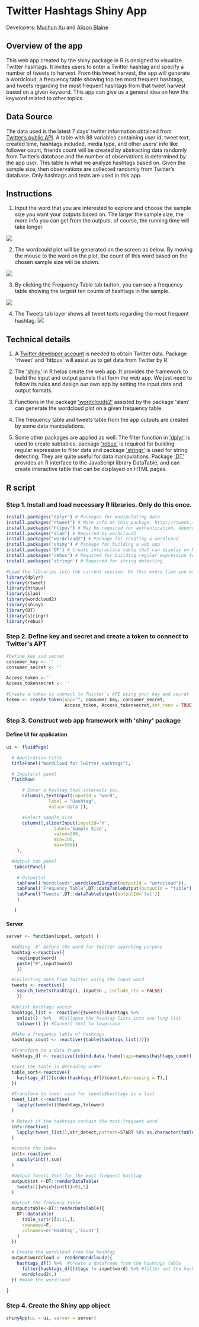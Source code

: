 
# Twitter Hashtags Shiny App
Developers: [Muchun Xu](https://github.com/April92) and [Alison Blaine](https://github.com/alblaine)

## Overview of the app
This web app created by the shiny package in R is designed to visualize Twitter hashtags. It invites users to enter a Twitter hashtag and specify a number of tweets to harvest. From this tweet harvest, the app will generate a wordcloud, a frequency table showing top ten most frequent hashtags, and tweets regarding the most frequent hashtags from that tweet harvest based on a given keyword. This app can give us a general idea on how the keyword related to other topics.

## Data Source
The data used is the latest 7 days’ twitter information obtained from [Twitter’s public API](https://developer.twitter.com/en/docs/basics/getting-started). A table with 88 variables containing user id, tweet text, created time, hashtags included, media type, and other users’ info like follower count, friends count will be created by abstracting data randomly from Twitter’s database and the number of observations is determined by the app user.  This table is what we analyze hashtags based on. Given the sample size, then observations are collected randomly from Twitter’s database. Only hashtags and texts are used in this app.

## Instructions

1. Input the word that you are interested to explore and choose the sample size you want your outputs based on. The larger the sample size, the more info you can get from the outputs, of course, the running time will take longer.

![](https://github.com/NCSU-Libraries/twitter-shiny-app/blob/master/1.png)

2. The wordcould plot will be generated on the screen as below. By moving the mouse to the word on the plot, the count of this word based on the chosen sample size will be shown.

![](https://github.com/NCSU-Libraries/twitter-shiny-app/blob/master/2.png)

3. By clicking the Frequency Table tab button, you can see a frequency table showing the largest ten counts of hashtags in the sample.

![](https://github.com/NCSU-Libraries/twitter-shiny-app/blob/master/3.png)

4. The Tweets tab layer shows all tweet texts regarding the most frequent hashtag.
![](https://github.com/NCSU-Libraries/twitter-shiny-app/blob/master/4.png)

## Technical details
1. A [Twitter developer account](https://twitter.com/login?redirect_after_login=https%3A%2F%2Fdeveloper.twitter.com%2Fen%2Fapply%2Fuser) is needed to obtain Twitter data. Package ‘rtweet’ and ‘httpuv’ will assist us to get data from Twitter by R.

2. The ['shiny'](https://shiny.rstudio.com/package) in R helps create the web app. It provides the framework to build the input and output panels that form the web app. We just need to follow its rules and design our own app by setting the input data and output formats.

3. Functions in the package ['wordclouds2'](https://cran.r-project.org/web/packages/wordcloud2/vignettes/wordcloud.html) assisted by the package 'slam' can generate the wordcloud plot on a given frequency table.

4. The frequency table and tweets table from the app outputs are created by some data manipulations.

5. Some other packages are applied as well. The filter function in ['dplyr'](https://www.rdocumentation.org/packages/dplyr/versions/0.7.6) is used to create subtables, package ['rebus'](https://www.rdocumentation.org/packages/rebus/versions/0.0-4) is required for building regular expression to filter data and package ['stringr'](https://www.rdocumentation.org/packages/stringr/versions/1.1.0) is used for string detecting. They are quite useful for data manipulations. Package ['DT'](https://www.rdocumentation.org/packages/DT/versions/0.4) provides an R interface to the JavaScript library DataTable, and can create interactive table that can be displayed on HTML pages.

## R script
### Step 1. Install and load necessary R libraries. Only do this once.

```R
install.packages("dplyr") # Packages for manipulating data
install.packages("rtweet") # More info on this package: http://rtweet.info/
install.packages("httpuv") # May be required for authentication, depending on your machine
install.packages("slam") # Required by wordcloud2
install.packages("wordcloud2") # Package for creating a wordlcoud
install.packages('shiny') # Package for building a web app
install.packages('DT') # Create interactive table that can display on HTML pages
install.packages('rebus') # Required for building regular expression to filter data
install.packages('stringr') # Required for string detecting

#Load the libraries into the current session. Do this every time you want to run this script.
library(dplyr)
library(rtweet)
library(httpuv)
library(slam)
library(wordcloud2)
library(shiny)
library(DT)
library(stringr)
library(rebus)
```

### Step 2. Define key and secret and create a token to connect to Twitter's APT

```R
#Define key and secret
consumer_key <- ''
consumer_secret <- ''

Access_token <-''
Access_tokensecret <- ''

#Create a token to connect to Twitter's API using your key and secret
token <- create_token(app="", consumer_key, consumer_secret,
                      Access_token, Access_tokensecret,set_renv = TRUE)
```
### Step 3. Construct web app framework with 'shiny' package

#### Define UI for application

```R
ui <- fluidPage(

  # Application title
  titlePanel("WordCloud for Twitter Hashtags"),

  # Inputs(s) panel
  fluidRow(

      # Enter a hashtag that interests you.
      column(5,textInput(inputId = "word",
                label = "Hashtag",
                value='data')),

      #Select sample size
      column(5,sliderInput(inputId='n',
                  label='Sample Size',
                  value=200,
                  min=100,
                  max=500))
    ),

  #Output tab panel
   tabsetPanel(

    # Output(s)
    tabPanel('Wordclouds',wordcloud2Output(outputId = "wordcloud")),
    tabPanel('Frequency Table',DT::dataTableOutput(outputId = "table")),
    tabPanel('Tweets',DT::dataTableOutput(outputId='txt'))
    )

   )
```

#### Server

```R
server <- function(input, output) {

  #Adding '#' before the word for Twitter searching purpose
  hashtag <-reactive({
    req(input$word)
    paste("#",input$word)
    })

  #Collecting data from Twitter using the input word
  tweets <- reactive({
    search_tweets(hashtag(), input$n , include_rts = FALSE)
    })

  #Unlist hashtags vector
  hashtags_list <- reactive({tweets()$hashtags %>%
    unlist()  %>%   #Collapse the hashtag lists into one long list
    tolower() }) #Convert text to lowercase

  #Make a frequency table of hashtags
  hashtags_count <- reactive({table(hashtags_list())})

  #Transform to a data frame
  hashtags_df <- reactive({cbind.data.frame(tags=names(hashtags_count()),count=as.integer(hashtags_count()))})

  #Sort the table in decending order
  table_sort<-reactive({
    hashtags_df()[order(hashtags_df()$count,decreasing = T),]
  })

  #Transform to lower case for tweets$hashtags as a list
  tweet_list <-reactive(
    lapply(tweets()$hashtags,tolower)
  )

  # Detect if the hashtags contain the most frequent word
  int<-reactive(
    lapply(tweet_list(),str_detect,pattern=START %R% as.character(table_sort()[2,1]) %R% END)
  )

  #create the index
  intt<-reactive(
    sapply(int(),sum)
  )

  #Output Tweets Text for the most frequent hashtag
  output$txt <-DT::renderDataTable(
    tweets()[which(intt()>0),5]
  )

  #Output the frequecy table
  output$table<-DT::renderDataTable({
    DT::datatable(
      table_sort()[2:11,],
      rownames=F,
      colnames=c('Hashtag','Count')
    )
  })

  # Create the wordcloud from the hashtag
  output$wordcloud <- renderWordcloud2({
    hashtags_df() %>%  #create a dataframe from the hashtags table
      filter(hashtags_df()$tags != input$word) %>% #filter out the hashtag term itself from the wordcloud
      wordcloud2(.)
  }) #make the wordcloud

}
```

### Step 4. Create the Shiny app object
```R
shinyApp(ui = ui, server = server)   
```     
